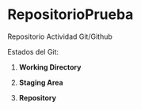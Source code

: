 # RepositorioPrueba
Repositorio Actividad Git/Github

Estados del Git:

1. **Working Directory**

2. **Staging Area**

3. **Repository**
